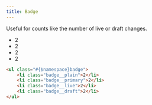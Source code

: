 ```yaml
---
title: Badge
---
```


Useful for counts like the number of live or draft changes.

<div class="example">
    <ul class="#{$namespace}badge">
        <li class="badge__plain">2</li>
        <li class="badge__primary">2</li>
        <li class="badge__live">2</li>
        <li class="badge__draft">2</li>
    </ul>
</div>

```html
<ul class="#{$namespace}badge">
    <li class="badge__plain">2</li>
    <li class="badge__primary">2</li>
    <li class="badge__live">2</li>
    <li class="badge__draft">2</li>
</ul>
```
